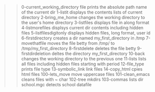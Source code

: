 >>0-current_working_directory file prints the absolute path name of the current dir
>>1-listit displays the contents lists of current directory
>>2-bring_me_home changes the working directory to the user's home directory
>>3-listfiles displays file in along format   
>>4-listmorefiles displsys current dir contents including hidden files
>>5-listfilesdigitonly displays hidden files, long format, user id 
>>6-firstdirectory creates a dir named my_first_directory in /tmp
>>7-movethatfile moves the file betty from /tmp/ to /tmp/my_first_directory
>>8-firstdelete deletes the file betty
>>9-firstdirdeletion deltes the directory my_first_directory
>>10-back changes the working directory to the previous one 
>>11-lists lists all files including hidden files starting with period
>>12-file_type prints file type
>>13-symbolic_link link files
>>14-copy_html cpies html files
>>100-lets_move move uppercase files
>>101-clean_emacs cleans files with ~ char
>>102-tree mkdirs
>>103-commas lists dir
>>school.mgc detects school datafile
